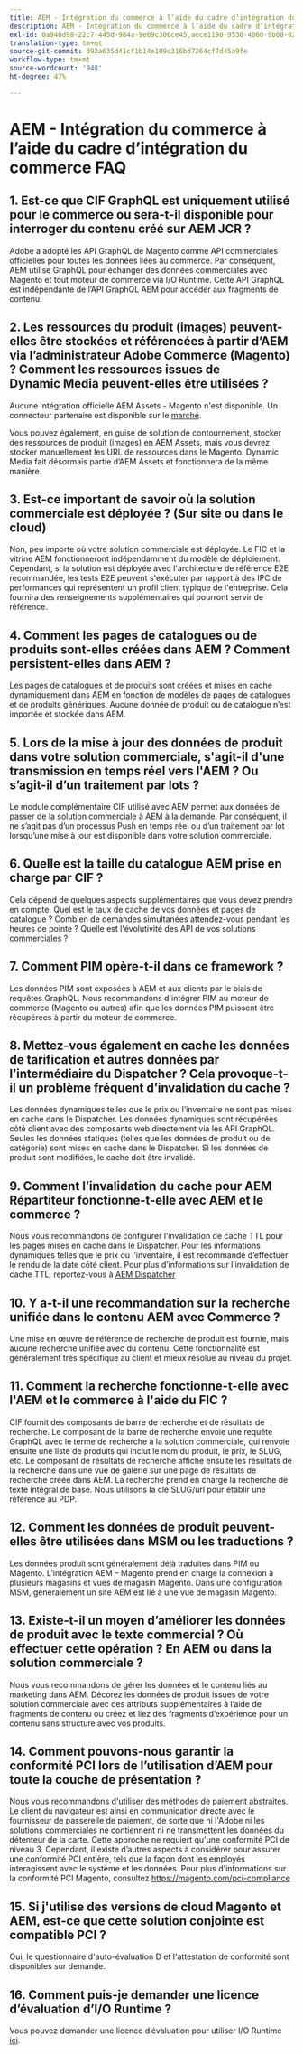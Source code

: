 ```yaml
---
title: AEM - Intégration du commerce à l’aide du cadre d’intégration du commerce FAQ
description: AEM - Intégration du commerce à l’aide du cadre d’intégration du commerce FAQ
exl-id: 0a946d98-22c7-445d-984a-9e09c306ce45,aece1190-9530-4060-9b08-022da7068987
translation-type: tm+mt
source-git-commit: d92a635d41cf1b14e109c316bd7264cf7d45a9fe
workflow-type: tm+mt
source-wordcount: '948'
ht-degree: 47%

---
```


# AEM - Intégration du commerce à l’aide du cadre d’intégration du commerce FAQ

## 1. Est-ce que CIF GraphQL est uniquement utilisé pour le commerce ou sera-t-il disponible pour interroger du contenu créé sur AEM JCR ?

Adobe a adopté les API GraphQL de Magento comme API commerciales officielles pour toutes les données liées au commerce. Par conséquent, AEM utilise GraphQL pour échanger des données commerciales avec Magento et tout moteur de commerce via I/O Runtime. Cette API GraphQL est indépendante de l’API GraphQL AEM pour accéder aux fragments de contenu.

## 2. Les ressources du produit (images) peuvent-elles être stockées et référencées à partir d’AEM via l’administrateur Adobe Commerce (Magento) ? Comment les ressources issues de Dynamic Media peuvent-elles être utilisées ?

Aucune intégration officielle AEM Assets - Magento n&#39;est disponible. Un connecteur partenaire est disponible sur le [marché](https://marketplace.magento.com/bounteous-dam.html).

Vous pouvez également, en guise de solution de contournement, stocker des ressources de produit (images) en AEM Assets, mais vous devrez stocker manuellement les URL de ressources dans le Magento. Dynamic Media fait désormais partie d’AEM Assets et fonctionnera de la même manière.

## 3. Est-ce important de savoir où la solution commerciale est déployée ? (Sur site ou dans le cloud)

Non, peu importe où votre solution commerciale est déployée. Le FIC et la vitrine AEM fonctionneront indépendamment du modèle de déploiement. Cependant, si la solution est déployée avec l&#39;architecture de référence E2E recommandée, les tests E2E peuvent s&#39;exécuter par rapport à des IPC de performances qui représentent un profil client typique de l&#39;entreprise. Cela fournira des renseignements supplémentaires qui pourront servir de référence.

## 4. Comment les pages de catalogues ou de produits sont-elles créées dans AEM ? Comment persistent-elles dans AEM ?

Les pages de catalogues et de produits sont créées et mises en cache dynamiquement dans AEM en fonction de modèles de pages de catalogues et de produits génériques. Aucune donnée de produit ou de catalogue n’est importée et stockée dans AEM.

## 5. Lors de la mise à jour des données de produit dans votre solution commerciale, s&#39;agit-il d&#39;une transmission en temps réel vers l&#39;AEM ? Ou s’agit-il d’un traitement par lots ?

Le module complémentaire CIF utilisé avec AEM permet aux données de passer de la solution commerciale à AEM à la demande. Par conséquent, il ne s’agit pas d’un processus Push en temps réel ou d’un traitement par lot lorsqu’une mise à jour est disponible dans votre solution commerciale.

## 6. Quelle est la taille du catalogue AEM prise en charge par CIF ?

Cela dépend de quelques aspects supplémentaires que vous devez prendre en compte. Quel est le taux de cache de vos données et pages de catalogue ? Combien de demandes simultanées attendez-vous pendant les heures de pointe ? Quelle est l&#39;évolutivité des API de vos solutions commerciales ?

## 7. Comment PIM opère-t-il dans ce framework ?

Les données PIM sont exposées à AEM et aux clients par le biais de requêtes GraphQL. Nous recommandons d&#39;intégrer PIM au moteur de commerce (Magento ou autres) afin que les données PIM puissent être récupérées à partir du moteur de commerce.

## 8. Mettez-vous également en cache les données de tarification et autres données par l’intermédiaire du Dispatcher ? Cela provoque-t-il un problème fréquent d’invalidation du cache ?

Les données dynamiques telles que le prix ou l’inventaire ne sont pas mises en cache dans le Dispatcher. Les données dynamiques sont récupérées côté client avec des composants web directement via les API GraphQL. Seules les données statiques (telles que les données de produit ou de catégorie) sont mises en cache dans le Dispatcher. Si les données de produit sont modifiées, le cache doit être invalidé.

## 9. Comment l’invalidation du cache pour AEM Répartiteur fonctionne-t-elle avec AEM et le commerce ?

Nous vous recommandons de configurer l’invalidation de cache TTL pour les pages mises en cache dans le Dispatcher. Pour les informations dynamiques telles que le prix ou l’inventaire, il est recommandé d’effectuer le rendu de la date côté client. Pour plus d’informations sur l’invalidation de cache TTL, reportez-vous à [AEM Dispatcher](https://helpx.adobe.com/fr/experience-manager/kb/optimizing-the-dispatcher-cache.html)

## 10. Y a-t-il une recommandation sur la recherche unifiée dans le contenu AEM avec Commerce ?

Une mise en œuvre de référence de recherche de produit est fournie, mais aucune recherche unifiée avec du contenu. Cette fonctionnalité est généralement très spécifique au client et mieux résolue au niveau du projet.

## 11. Comment la recherche fonctionne-t-elle avec l&#39;AEM et le commerce à l&#39;aide du FIC ?

CIF fournit des composants de barre de recherche et de résultats de recherche. Le composant de la barre de recherche envoie une requête GraphQL avec le terme de recherche à la solution commerciale, qui renvoie ensuite une liste de produits qui inclut le nom du produit, le prix, le SLUG, etc. Le composant de résultats de recherche affiche ensuite les résultats de la recherche dans une vue de galerie sur une page de résultats de recherche créée dans AEM. La recherche prend en charge la recherche de texte intégral de base. Nous utilisons la clé SLUG/url pour établir une référence au PDP.

## 12. Comment les données de produit peuvent-elles être utilisées dans MSM ou les traductions ?

Les données produit sont généralement déjà traduites dans PIM ou Magento. L’intégration AEM – Magento prend en charge la connexion à plusieurs magasins et vues de magasin Magento. Dans une configuration MSM, généralement un site AEM est lié à une vue de magasin Magento.

## 13. Existe-t-il un moyen d’améliorer les données de produit avec le texte commercial ? Où effectuer cette opération ? En AEM ou dans la solution commerciale ?

Nous vous recommandons de gérer les données et le contenu liés au marketing dans AEM. Décorez les données de produit issues de votre solution commerciale avec des attributs supplémentaires à l’aide de fragments de contenu ou créez et liez des fragments d’expérience pour un contenu sans structure avec vos produits.

## 14. Comment pouvons-nous garantir la conformité PCI lors de l’utilisation d’AEM pour toute la couche de présentation ?

Nous vous recommandons d&#39;utiliser des méthodes de paiement abstraites. Le client du navigateur est ainsi en communication directe avec le fournisseur de passerelle de paiement, de sorte que ni l&#39;Adobe ni les solutions commerciales ne contiennent ni ne transmettent les données du détenteur de la carte. Cette approche ne requiert qu&#39;une conformité PCI de niveau 3. Cependant, il existe d’autres aspects à considérer pour assurer une conformité PCI entière, tels que la façon dont les employés interagissent avec le système et les données. Pour plus d&#39;informations sur la conformité PCI Magento, consultez <https://magento.com/pci-compliance>

## 15. Si j&#39;utilise des versions de cloud Magento et AEM, est-ce que cette solution conjointe est compatible PCI ?

Oui, le questionnaire d&#39;auto-évaluation D et l&#39;attestation de conformité sont disponibles sur demande.

## 16. Comment puis-je demander une licence d’évaluation d’I/O Runtime ?

Vous pouvez demander une licence d’évaluation pour utiliser I/O Runtime [ici](https://adobeio.typeform.com/to/obqgRm).
